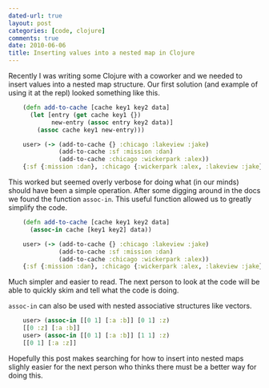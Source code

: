 ```yaml
---
dated-url: true
layout: post
categories: [code, clojure]
comments: true
date: 2010-06-06
title: Inserting values into a nested map in Clojure
---
```


Recently I was writing some Clojure with a coworker and we needed to insert values into a nested map structure. Our first solution (and example of using it at the repl) looked something like this.

``` clojure
    (defn add-to-cache [cache key1 key2 data]
      (let [entry (get cache key1 {})
            new-entry (assoc entry key2 data)]
        (assoc cache key1 new-entry)))

    user> (-> (add-to-cache {} :chicago :lakeview :jake)
              (add-to-cache :sf :mission :dan)
              (add-to-cache :chicago :wickerpark :alex))
    {:sf {:mission :dan}, :chicago {:wickerpark :alex, :lakeview :jake}}
```


This worked but seemed overly verbose for doing what (in our minds) should have been a simple operation. After some digging around in the docs we found the function `assoc-in`. This useful function allowed us to greatly simplify the code.

``` clojure
    (defn add-to-cache [cache key1 key2 data]
      (assoc-in cache [key1 key2] data))

    user> (-> (add-to-cache {} :chicago :lakeview :jake)
              (add-to-cache :sf :mission :dan)
              (add-to-cache :chicago :wickerpark :alex))
    {:sf {:mission :dan}, :chicago {:wickerpark :alex, :lakeview :jake}}
```

Much simpler and easier to read. The next person to look at the code will be able to quickly skim and tell what the code is doing.

`assoc-in` can also be used with nested associative structures like vectors.

``` clojure
    user> (assoc-in [[0 1] [:a :b]] [0 1] :z)
    [[0 :z] [:a :b]]
    user> (assoc-in [[0 1] [:a :b]] [1 1] :z)
    [[0 1] [:a :z]]
```

Hopefully this post makes searching for how to insert into nested maps slighly easier for the next person who thinks there must be a better way for doing this.
